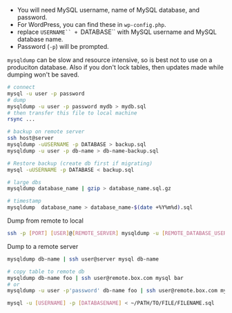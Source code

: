 - You will need MySQL username, name of MySQL database, and password.
- For WordPress, you can find these in `wp-config.php`.
- replace `USERNAME`` + `DATABASE`` with MySQL username and MySQL database name.
- Password (`-p`) will be prompted.

`mysqldump` can be slow and resource intensive, so is best not to use on a produciton database. Also if you don't lock tables, then updates made while dumping won't be saved.

```bash
# connect
mysql -u user -p password
# dump
mysqldump -u user -p password mydb > mydb.sql
# then transfer this file to local machine 
rsync ...

# backup on remote server
ssh host@server
mysqldump -uUSERNAME -p DATABASE > backup.sql
mysqldump -u user -p db-name > db-name-backup.sql

# Restore backup (create db first if migrating)
mysql -uUSERNAME -p DATABASE < backup.sql

# large dbs
mysqldump database_name | gzip > database_name.sql.gz

# timestamp
mysqldump  database_name > database_name-$(date +%Y%m%d).sql

```

Dump from remote to local

```sh
ssh -p [PORT] [USER]@[REMOTE_SERVER] mysqldump -u [REMOTE_DATABASE_USER] -p [REMOTE_DATABASE_NAME] > ~/private/db_dump_filename.sql
```

Dump to a remote server

```sh
mysqldump db-name | ssh user@server mysql db-name

# copy table to remote db
mysqldump db-name foo | ssh user@remote.box.com mysql bar
# or
mysqldump -u user -p'password' db-name foo | ssh user@remote.box.com mysql -u user -p'password' db-name foo

mysql -u [USERNAME] -p [DATABASENAME] < ~/PATH/TO/FILE/FILENAME.sql
```